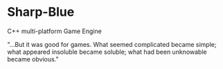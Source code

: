 # Sharp-Blue
C++ multi-platform Game Engine

"...But it was good for games. What seemed complicated became simple; what appeared insoluble became soluble; what had been unknowable became obvious."
